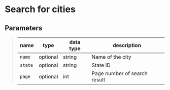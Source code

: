 # Search for cities

## Parameters

> | name    | type     | data type | description                  |
> | ------- | -------- | --------- | ---------------------------- |
> | `name`  | optional | string    | Name of the city             |
> | `state` | optional | string    | State ID                     |
> | `page`  | optional | int       | Page number of search result |